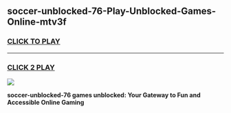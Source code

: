 
## soccer-unblocked-76-Play-Unblocked-Games-Online-mtv3f
<h3>
<a href="https://premium76.site?title=soccer-unblocked-76&ref=25A">CLICK TO PLAY</a></h3>
<hr>

<h3>
<a href="https://premium76.site?title=soccer-unblocked-76&ref=25A">CLICK 2 PLAY</a>
  
</h3>

<a href="https://premium76.site?title=soccer-unblocked-76&ref=25A"><img src="https://clearcache.store/games.png"></a>


**soccer-unblocked-76 games unblocked: Your Gateway to Fun and Accessible Online Gaming**
